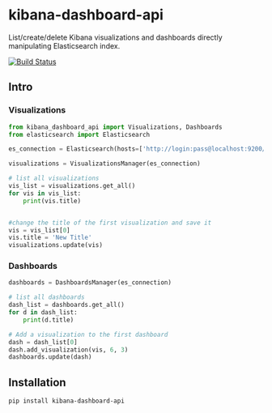 # kibana-dashboard-api
List/create/delete Kibana visualizations and dashboards directly manipulating Elasticsearch index.

[![Build Status](https://travis-ci.org/harabchuk/kibana-dashboard-api.svg?branch=master)](https://travis-ci.org/harabchuk/kibana-dashboard-api)

## Intro

### Visualizations

```python
from kibana_dashboard_api import Visualizations, Dashboards
from elasticsearch import Elasticsearch

es_connection = Elasticsearch(hosts=['http://login:pass@localhost:9200/'])

visualizations = VisualizationsManager(es_connection)

# list all visualizations
vis_list = visualizations.get_all()
for vis in vis_list:
    print(vis.title)


#change the title of the first visualization and save it
vis = vis_list[0]
vis.title = 'New Title'
visualizations.update(vis)

```

### Dashboards

```python
dashboards = DashboardsManager(es_connection)

# list all dashboards
dash_list = dashboards.get_all()
for d in dash_list:
    print(d.title)

# Add a visualization to the first dashboard
dash = dash_list[0]
dash.add_visualization(vis, 6, 3)
dashboards.update(dash)
```

## Installation

``` 
pip install kibana-dashboard-api
```


